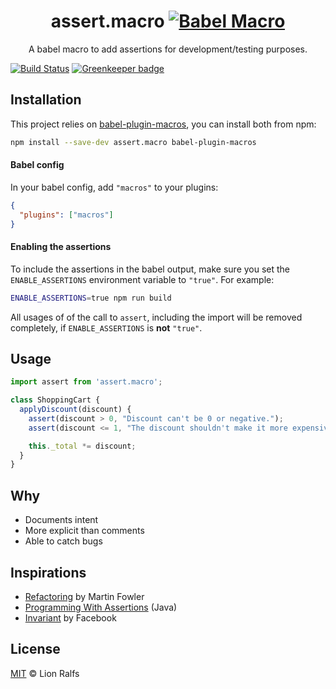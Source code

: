 <div align="center">

# assert.macro [![Babel Macro](https://img.shields.io/badge/babel--macro-%F0%9F%8E%A3-f5da55.svg)](https://github.com/kentcdodds/babel-plugin-macros)

A babel macro to add assertions for development/testing purposes.

</div>

[![Build Status](https://travis-ci.com/lionralfs/assert.macro.svg?branch=master)](https://travis-ci.com/lionralfs/assert.macro) [![Greenkeeper badge](https://badges.greenkeeper.io/lionralfs/assert.macro.svg)](https://greenkeeper.io/)

## Installation

This project relies on [babel-plugin-macros](https://github.com/kentcdodds/babel-plugin-macros), you can install both from npm:

```sh
npm install --save-dev assert.macro babel-plugin-macros
```

#### Babel config

In your babel config, add `"macros"` to your plugins:

```json
{
  "plugins": ["macros"]
}
```

#### Enabling the assertions

To include the assertions in the babel output, make sure you set the `ENABLE_ASSERTIONS` environment variable to `"true"`. For example:

```sh
ENABLE_ASSERTIONS=true npm run build
```

All usages of of the call to `assert`, including the import will be removed completely, if `ENABLE_ASSERTIONS` is **not** `"true"`.

## Usage

```js
import assert from 'assert.macro';

class ShoppingCart {
  applyDiscount(discount) {
    assert(discount > 0, "Discount can't be 0 or negative.");
    assert(discount <= 1, "The discount shouldn't make it more expensive.");

    this._total *= discount;
  }
}
```

## Why

- Documents intent
- More explicit than comments
- Able to catch bugs

## Inspirations

- [Refactoring](https://martinfowler.com/books/refactoring.html) by Martin Fowler
- [Programming With Assertions](https://docs.oracle.com/javase/8/docs/technotes/guides/language/assert.html) (Java)
- [Invariant](https://github.com/zertosh/invariant) by Facebook

## License

[MIT](LICENSE) © Lion Ralfs
